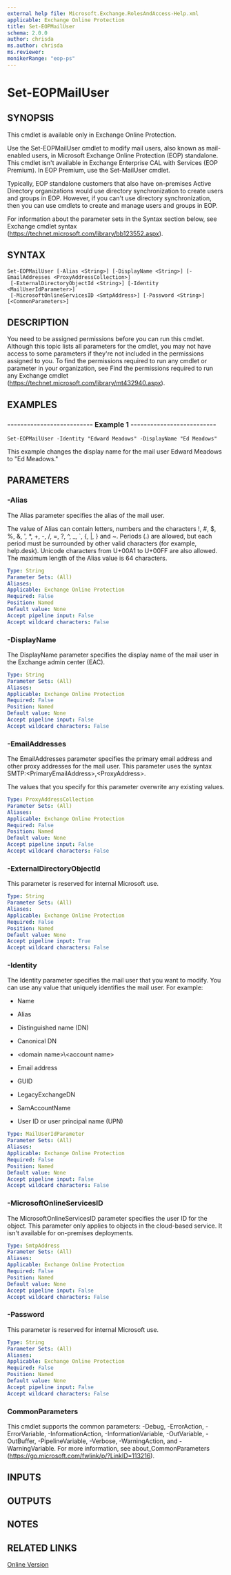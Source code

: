 ```yaml
---
external help file: Microsoft.Exchange.RolesAndAccess-Help.xml
applicable: Exchange Online Protection
title: Set-EOPMailUser
schema: 2.0.0
author: chrisda
ms.author: chrisda
ms.reviewer:
monikerRange: "eop-ps"
---
```


# Set-EOPMailUser

## SYNOPSIS
This cmdlet is available only in Exchange Online Protection.

Use the Set-EOPMailUser cmdlet to modify mail users, also known as mail-enabled users, in Microsoft Exchange Online Protection (EOP) standalone. This cmdlet isn't available in Exchange Enterprise CAL with Services (EOP Premium). In EOP Premium, use the Set-MailUser cmdlet.

Typically, EOP standalone customers that also have on-premises Active Directory organizations would use directory synchronization to create users and groups in EOP. However, if you can't use directory synchronization, then you can use cmdlets to create and manage users and groups in EOP.

For information about the parameter sets in the Syntax section below, see Exchange cmdlet syntax (https://technet.microsoft.com/library/bb123552.aspx).

## SYNTAX

```
Set-EOPMailUser [-Alias <String>] [-DisplayName <String>] [-EmailAddresses <ProxyAddressCollection>]
 [-ExternalDirectoryObjectId <String>] [-Identity <MailUserIdParameter>]
 [-MicrosoftOnlineServicesID <SmtpAddress>] [-Password <String>] [<CommonParameters>]
```

## DESCRIPTION
You need to be assigned permissions before you can run this cmdlet. Although this topic lists all parameters for the cmdlet, you may not have access to some parameters if they're not included in the permissions assigned to you. To find the permissions required to run any cmdlet or parameter in your organization, see Find the permissions required to run any Exchange cmdlet (https://technet.microsoft.com/library/mt432940.aspx).

## EXAMPLES

### -------------------------- Example 1 --------------------------
```
Set-EOPMailUser -Identity "Edward Meadows" -DisplayName "Ed Meadows"
```

This example changes the display name for the mail user Edward Meadows to "Ed Meadows."

## PARAMETERS

### -Alias
The Alias parameter specifies the alias of the mail user.

The value of Alias can contain letters, numbers and the characters !, #, $, %, &, ', \*, +, -, /, =, ?, ^, \_, \`, {, |, } and ~. Periods (.) are allowed, but each period must be surrounded by other valid characters (for example, help.desk). Unicode characters from U+00A1 to U+00FF are also allowed. The maximum length of the Alias value is 64 characters.

```yaml
Type: String
Parameter Sets: (All)
Aliases:
Applicable: Exchange Online Protection
Required: False
Position: Named
Default value: None
Accept pipeline input: False
Accept wildcard characters: False
```

### -DisplayName
The DisplayName parameter specifies the display name of the mail user in the Exchange admin center (EAC).

```yaml
Type: String
Parameter Sets: (All)
Aliases:
Applicable: Exchange Online Protection
Required: False
Position: Named
Default value: None
Accept pipeline input: False
Accept wildcard characters: False
```

### -EmailAddresses
The EmailAddresses parameter specifies the primary email address and other proxy addresses for the mail user. This parameter uses the syntax SMTP:\<PrimaryEmailAddress\>,\<ProxyAddress\>.

The values that you specify for this parameter overwrite any existing values.

```yaml
Type: ProxyAddressCollection
Parameter Sets: (All)
Aliases:
Applicable: Exchange Online Protection
Required: False
Position: Named
Default value: None
Accept pipeline input: False
Accept wildcard characters: False
```

### -ExternalDirectoryObjectId
This parameter is reserved for internal Microsoft use.

```yaml
Type: String
Parameter Sets: (All)
Aliases:
Applicable: Exchange Online Protection
Required: False
Position: Named
Default value: None
Accept pipeline input: True
Accept wildcard characters: False
```

### -Identity
The Identity parameter specifies the mail user that you want to modify. You can use any value that uniquely identifies the mail user. For example:

- Name

- Alias

- Distinguished name (DN)

- Canonical DN

- \<domain name\>\\\<account name\>

- Email address

- GUID

- LegacyExchangeDN

- SamAccountName

- User ID or user principal name (UPN)

```yaml
Type: MailUserIdParameter
Parameter Sets: (All)
Aliases:
Applicable: Exchange Online Protection
Required: False
Position: Named
Default value: None
Accept pipeline input: False
Accept wildcard characters: False
```

### -MicrosoftOnlineServicesID
The MicrosoftOnlineServicesID parameter specifies the user ID for the object. This parameter only applies to objects in the cloud-based service. It isn't available for on-premises deployments.

```yaml
Type: SmtpAddress
Parameter Sets: (All)
Aliases:
Applicable: Exchange Online Protection
Required: False
Position: Named
Default value: None
Accept pipeline input: False
Accept wildcard characters: False
```

### -Password
This parameter is reserved for internal Microsoft use.

```yaml
Type: String
Parameter Sets: (All)
Aliases:
Applicable: Exchange Online Protection
Required: False
Position: Named
Default value: None
Accept pipeline input: False
Accept wildcard characters: False
```

### CommonParameters
This cmdlet supports the common parameters: -Debug, -ErrorAction, -ErrorVariable, -InformationAction, -InformationVariable, -OutVariable, -OutBuffer, -PipelineVariable, -Verbose, -WarningAction, and -WarningVariable. For more information, see about_CommonParameters (https://go.microsoft.com/fwlink/p/?LinkID=113216).

## INPUTS

###  

## OUTPUTS

###  

## NOTES

## RELATED LINKS

[Online Version](https://technet.microsoft.com/library/834c3de6-1485-4d50-bb96-262a2c0c8619.aspx)
